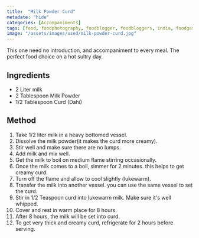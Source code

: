 ```yaml
---
title:  "Milk Powder Curd"
metadate: "hide"
categories: [Accompaniments]
tags: [food, foodphotography, foodblogger, foodbloggers, india, foodgasm, indianfood, love, foodcoma, foodporn,indiancooking, indianrecipe, foodlovers, indianfood, indianfoodbloggers, foodiesofinstagram, foodlove, indian, indiancouple, eatlocal, eathealthy, eatwell, desifood, trending, tasty, taste, yummyinmytummy, foodie, instafood, instafoodie, foodstagram, instagood, passionatepaprika, foodblog, easy, indian, recipe, mothersrecipe, cooking, easycooking, easyrecipe, simple, simplefood ]
image: "/assets/images/used/milk-powder-curd.jpg"
---
```


This one need no introduction, and accompaniment to every meal. The perfect food choice on a hot sultry day. 

## Ingredients

- 2 Liter milk
- 2 Tablespoon Milk Powder
- 1/2 Tablespoon Curd (Dahi)

## Method

1. Take 1/2 liter milk in a heavy bottomed vessel.
2. Dissolve the milk powder(it makes the curd more creamy).
3. Stir well and make sure there are no lumps.
4. Add milk and mix well.
5. Get the milk to boil on medium flame stirring occasionally.
6. Once the milk comes to a boil, simmer for 2 minutes. this helps to get creamy curd.
7. Turn off the flame and allow to cool slightly (lukewarm).
8. Transfer the milk into another vessel. you can use the same vessel to set the curd.
9. Stir in 1/2 Teaspoon curd into lukewarm milk. Make sure it's well whipped. 
10. Cover and rest in warm place for 8 hours. 
11. After 8 hours, the milk will be set into curd.
12. To get very thick and creamy curd, refrigerate for 2 hours before serving.

